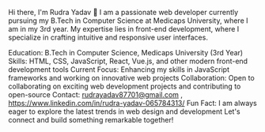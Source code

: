 
Hi there, I'm Rudra Yadav 👋
I am a passionate web developer currently pursuing my B.Tech in Computer Science at Medicaps University, where I am in my 3rd year. My expertise lies in front-end development, where I specialize in crafting intuitive and responsive user interfaces.

Education: B.Tech in Computer Science, Medicaps University (3rd Year)
Skills: HTML, CSS, JavaScript, React, Vue.js, and other modern front-end development tools
Current Focus: Enhancing my skills in JavaScript frameworks and working on innovative web projects
Collaboration: Open to collaborating on exciting web development projects and contributing to open-source
Contact: rudrayadav87701@gmail.com , https://www.linkedin.com/in/rudra-yadav-065784313/
Fun Fact: I am always eager to explore the latest trends in web design and development
Let's connect and build something remarkable together!
<!---
rudrayadav077/rudrayadav077 is a ✨ special ✨ repository because its `README.md` (this file) appears on your GitHub profile.
You can click the Preview link to take a look at your changes.
--->
